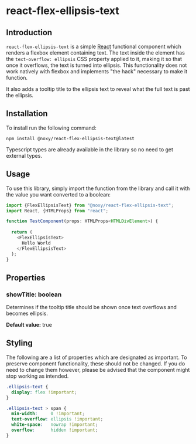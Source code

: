 # react-flex-ellipsis-text

## Introduction

`react-flex-ellipsis-text` is a simple [React](https://reactjs.org/) functional component which renders a flexbox element containing text.
The text inside the element has the `text-overflow: ellipsis` CSS property applied to it, making it so that once it overflows, the text is turned into ellipsis.
This functionality does not work natively with flexbox and implements "the hack" necessary to make it function.

It also adds a tooltip title to the ellipsis text to reveal what the full text is past the ellipsis.

## Installation

To install run the following command:

```
npm install @noxy/react-flex-ellipsis-text@latest
```

Typescript types are already available in the library so no need to get external types.

## Usage

To use this library, simply import the function from the library and call it with the value you want converted to a boolean:

```typescript jsx
import {FlexEllipsisText} from "@noxy/react-flex-ellipsis-text";
import React, {HTMLProps} from "react";

function TestComponent(props: HTMLProps<HTMLDivElement>) {
  
  return (
    <FlexEllipsisText>
      Hello World
    </FlexEllipsisText>
  );
}
```

## Properties

### showTitle: boolean

Determines if the tooltip title should be shown once text overflows and becomes ellipsis.

**Default value:** true

## Styling

The following are a list of properties which are designated as important. 
To preserve component functionality, these should not be changed. 
If you do need to change them however, please be advised that the component might stop working as intended.

```css
.ellipsis-text {
  display: flex !important;
}

.ellipsis-text > span {
  min-width:     0 !important;
  text-overflow: ellipsis !important;
  white-space:   nowrap !important;
  overflow:      hidden !important;
}

```
